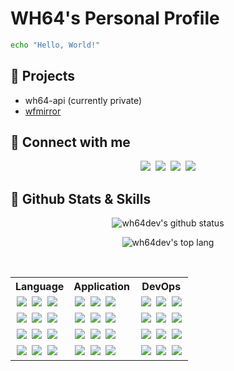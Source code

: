 # WH64's Personal Profile
```bash
echo "Hello, World!"
```

## 🚧 Projects
- wh64-api (currently private)
- [wfmirror](https://github.com/wh64dev/wfmirror)

## 🔗 Connect with me
<div align="center" style="margin: 10px 0">
    <a style="text-decoration: none; margin: 0 2px" href="https://github.com/wh64dev">
        <img src="https://skillicons.dev/icons?i=github" />
    </a>
    <a style="text-decoration: none; margin: 0 2px" href="https://discord.com/users/1017410607147913328">
        <img src="https://skillicons.dev/icons?i=discord">
    </a>
    <a style="text-decoration: none; margin: 0 2px" href="https://instagram.com/wh64_">
        <img src="https://skillicons.dev/icons?i=instagram" />
    </a>
    <a style="text-decoration: none; margin: 0 2px" href="mailto:me@wh64.net">
        <img src="https://skillicons.dev/icons?i=gmail" />
    </a>
</div>

## 🔧 Github Stats & Skills
<div align="center">

![wh64dev's github status](https://github-readme-stats.vercel.app/api?username=wh64dev&show_icons=true&theme=dark&count_private=true)

![wh64dev's top lang](https://github-readme-stats.vercel.app/api/top-langs/?username=wh64dev&theme=light&layout=compact)
</div>
<br/>

<table align="center">
    <tr>
        <th>Language</th>
        <th>Application</th>
        <th>DevOps</th>
    </th>
    <tr>
        <td>
        <a style="text-decoration: none; margin: 0 2px" href="https://en.cppreference.com/w/c">
            <img src="https://skillicons.dev/icons?i=c" />
        </a>
        <a style="text-decoration: none; margin: 0 2px" href="https://golang.org/doc">
            <img src="https://skillicons.dev/icons?i=go" />
        </a>
        <a style="text-decoration: none; margin: 0 2px" href="https://kotlinlang.org/docs/home.html">
            <img src="https://skillicons.dev/icons?i=kotlin" />
        </a>
        </td>
        <td>
        <a style="text-decoration: none; margin: 0 2px" href="https://docs.flutter.dev/">
            <img src="https://skillicons.dev/icons?i=flutter" />
        </a>
        <a style="text-decoration: none; margin: 0 2px" href="https://nextjs.org/docs/getting-started">
            <img src="https://skillicons.dev/icons?i=nextjs" />
        </a>
        <a style="text-decoration: none; margin: 0 2px" href="https://ktor.io/docs/welcome.html">
            <img src="https://skillicons.dev/icons?i=ktor" />
        </a>
        </td>
        <td>
        <a style="text-decoration: none; margin: 0 2px" href="https://git-scm.com/">
            <img src="https://skillicons.dev/icons?i=git" />
        </a>
        <a style="text-decoration: none; margin: 0 2px" href="https://www.linux.org/">
            <img src="https://skillicons.dev/icons?i=linux" />
        </a>
        <a style="text-decoration: none; margin: 0 2px" href="https://www.docker.com/">
            <img src="https://skillicons.dev/icons?i=docker" />
        </a>
        </td>
    </tr>
    <tr>
        <td>
        <a style="text-decoration: none; margin: 0 2px" href="https://www.graalvm.org/">
            <img src="https://skillicons.dev/icons?i=java">
        </a>
        <a style="text-decoration: none; margin: 0 2px" href="https://www.rust-lang.org">
            <img src="https://skillicons.dev/icons?i=rust" />
        </a>
        <a style="text-decoration: none; margin: 0 2px" href="https://docs.python.org/3/">
            <img src="https://skillicons.dev/icons?i=py" />
        </a>
        </td>
        <td>
        <a style="text-decoration: none; margin: 0 2px" href="https://flask.palletsprojects.com/en/3.0.x/">
            <img src="https://skillicons.dev/icons?i=flask" />
        </a>
        <a style="text-decoration: none; margin: 0 2px" href="https://www.jetbrains.com/idea/">
            <img src="https://skillicons.dev/icons?i=idea" />
        </a>
        <a style="text-decoration: none; margin: 0 2px" href="https://code.visualstudio.com/">
            <img src="https://skillicons.dev/icons?i=vscode" />
        </a>
        </td>
        <td>
        <a style="text-decoration: none; margin: 0 2px" href="https://sqlite.org/index.html">
            <img src="https://skillicons.dev/icons?i=sqlite" />
        </a>
        <a style="text-decoration: none; margin: 0 2px" href="https://www.mysql.com">
            <img src="https://skillicons.dev/icons?i=mysql" />
        </a>
        <a style="text-decoration: none; margin: 0 2px" href="https://cassandra.apache.org/_/index.html">
            <img src="https://skillicons.dev/icons?i=cassandra" />
        </a>
        </td>
    </tr>
    <tr>
        <td>
        <a style="text-decoration: none; margin: 0 2px" href="https://nodejs.org/en/docs">
            <img src="https://skillicons.dev/icons?i=nodejs" />
        </a>
        <a style="text-decoration: none; margin: 0 2px" href="https://developer.mozilla.org/docs/Web/JavaScript">
            <img src="https://skillicons.dev/icons?i=js">
        </a>
        <a style="text-decoration: none; margin: 0 2px" href="https://www.typescriptlang.org/docs/">
            <img src="https://skillicons.dev/icons?i=ts" />
        </a>
        </td>
        <td>
        <a style="text-decoration: none; margin: 0 2px" href="https://rocket.rs/">
            <img src="https://skillicons.dev/icons?i=rocket" />
        </a>
        <a style="text-decoration: none; margin: 0 2px" href="https://www.nginx.com/">
            <img src="https://skillicons.dev/icons?i=nginx" />
        </a>
        <a style="text-decoration: none; margin: 0 2px" href="https://www.electronjs.org/docs/latest/">
            <img src="https://skillicons.dev/icons?i=electron" />
        </a>
        </td>
        <td>
        <a style="text-decoration: none; margin: 0 2px" href="https://www.gnu.org/savannah-checkouts/gnu/bash/manual/bash.html">
            <img src="https://skillicons.dev/icons?i=bash" />
        </a>
        <a style="text-decoration: none; margin: 0 2px" href="https://docs.gradle.org/current/userguide/userguide.html">
            <img src="https://skillicons.dev/icons?i=gradle" />
        </a>
        <a style="text-decoration: none; margin: 0 2px" href="https://pnpm.io/motivation">
            <img src="https://skillicons.dev/icons?i=pnpm" />
        </a>
        </td>
    </tr>
    <tr>
        <td>
        <a style="text-decoration: none; margin: 0 2px" href="https://developer.mozilla.org/docs/Web/HTML">
            <img src="https://skillicons.dev/icons?i=html" />
        </a>
        <a style="text-decoration: none; margin: 0 2px" href="https://developer.mozilla.org/docs/Web/CSS">
            <img src="https://skillicons.dev/icons?i=css" />
        </a>
        <a style="text-decoration: none; margin: 0 2px" href="https://sass-lang.com/documentation/">
            <img src="https://skillicons.dev/icons?i=scss" />
        </a>
        </td>
        <td>
        <a style="text-decoration: none; margin: 0 2px" href="https://svelte.dev/">
            <img src="https://skillicons.dev/icons?i=svelte" />
        </a>
        <a style="text-decoration: none; margin: 0 2px" href="https://obsidian.md/">
            <img src="https://skillicons.dev/icons?i=obsidian" />
        </a>
        <a style="text-decoration: none; margin: 0 2px" href="https://expressjs.com/">
            <img src="https://skillicons.dev/icons?i=express" />
        </a>
        </td>
        <td>
        <a style="text-decoration: none; margin: 0 2px" href="https://www.redhat.com/technologies/linux-platforms/enterprise-linux">
            <img src="https://skillicons.dev/icons?i=redhat" />
        </a>
        <a style="text-decoration: none; margin: 0 2px" href="https://www.kali.org/">
            <img src="https://skillicons.dev/icons?i=kali" />
        </a>
        <a style="text-decoration: none; margin: 0 2px" href="https://www.postman.com/">
            <img src="https://skillicons.dev/icons?i=postman" />
        </a>
        </td>
    </tr>
</table>
